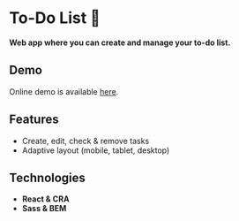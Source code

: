 # To-Do List :purple_heart:
**Web app where you can create and manage your to-do list.**

## Demo
Online demo is available [here](https://livelife26.github.io/To-Do-List/).

## Features
- Create, edit, check & remove tasks
- Adaptive layout (mobile, tablet, desktop)

## Technologies
- **React & CRA**  
- **Sass & BEM**
